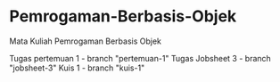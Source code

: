 # Pemrogaman-Berbasis-Objek

Mata Kuliah Pemrogaman Berbasis Objek

Tugas pertemuan 1 - branch "pertemuan-1"
Tugas Jobsheet 3 - branch "jobsheet-3"
Kuis 1 - branch "kuis-1"
